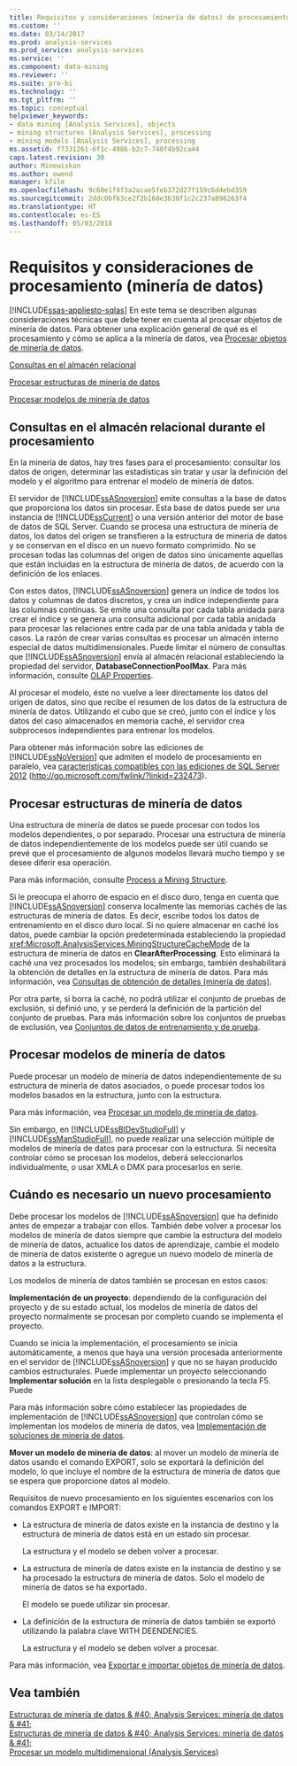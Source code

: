 ```yaml
---
title: Requisitos y consideraciones (minería de datos) de procesamiento | Documentos de Microsoft
ms.custom: ''
ms.date: 03/14/2017
ms.prod: analysis-services
ms.prod_service: analysis-services
ms.service: ''
ms.component: data-mining
ms.reviewer: ''
ms.suite: pro-bi
ms.technology: ''
ms.tgt_pltfrm: ''
ms.topic: conceptual
helpviewer_keywords:
- data mining [Analysis Services], objects
- mining structures [Analysis Services], processing
- mining models [Analysis Services], processing
ms.assetid: f7331261-6f1c-4986-b2c7-740f4b92ca44
caps.latest.revision: 30
author: Minewiskan
ms.author: owend
manager: kfile
ms.openlocfilehash: 9c60e1f4f3a2acae5feb372d27f159c6d4ebd359
ms.sourcegitcommit: 2ddc0bfb3ce2f2b160e3638f1c2c237a898263f4
ms.translationtype: HT
ms.contentlocale: es-ES
ms.lasthandoff: 05/03/2018
---
```

# <a name="processing-requirements-and-considerations-data-mining"></a>Requisitos y consideraciones de procesamiento (minería de datos)
[!INCLUDE[ssas-appliesto-sqlas](../../includes/ssas-appliesto-sqlas.md)]
  En este tema se describen algunas consideraciones técnicas que debe tener en cuenta al procesar objetos de minería de datos. Para obtener una explicación general de qué es el procesamiento y cómo se aplica a la minería de datos, vea [Procesar objetos de minería de datos](../../analysis-services/data-mining/processing-data-mining-objects.md).  
  
 [Consultas en el almacén relacional](#bkmk_QueryReqs)  
  
 [Procesar estructuras de minería de datos](#bkmk_ProcessStructures)  
  
 [Procesar modelos de minería de datos](#bkmk_ProcessModels)  
  
##  <a name="bkmk_QueryReqs"></a> Consultas en el almacén relacional durante el procesamiento  
 En la minería de datos, hay tres fases para el procesamiento: consultar los datos de origen, determinar las estadísticas sin tratar y usar la definición del modelo y el algoritmo para entrenar el modelo de minería de datos.  
  
 El servidor de [!INCLUDE[ssASnoversion](../../includes/ssasnoversion-md.md)] emite consultas a la base de datos que proporciona los datos sin procesar. Esta base de datos puede ser una instancia de [!INCLUDE[ssCurrent](../../includes/sscurrent-md.md)] o una versión anterior del motor de base de datos de SQL Server. Cuando se procesa una estructura de minería de datos, los datos del origen se transfieren a la estructura de minería de datos y se conservan en el disco en un nuevo formato comprimido. No se procesan todas las columnas del origen de datos sino únicamente aquellas que están incluidas en la estructura de minería de datos, de acuerdo con la definición de los enlaces.  
  
 Con estos datos, [!INCLUDE[ssASnoversion](../../includes/ssasnoversion-md.md)] genera un índice de todos los datos y columnas de datos discretos, y crea un índice independiente para las columnas continuas. Se emite una consulta por cada tabla anidada para crear el índice y se genera una consulta adicional por cada tabla anidada para procesar las relaciones entre cada par de una tabla anidada y tabla de casos. La razón de crear varias consultas es procesar un almacén interno especial de datos multidimensionales. Puede limitar el número de consultas que [!INCLUDE[ssASnoversion](../../includes/ssasnoversion-md.md)] envía al almacén relacional estableciendo la propiedad del servidor, **DatabaseConnectionPoolMax**. Para más información, consulte [OLAP Properties](../../analysis-services/server-properties/olap-properties.md).  
  
 Al procesar el modelo, éste no vuelve a leer directamente los datos del origen de datos, sino que recibe el resumen de los datos de la estructura de minería de datos. Utilizando el cubo que se creó, junto con el índice y los datos del caso almacenados en memoria caché, el servidor crea subprocesos independientes para entrenar los modelos.  
  
 Para obtener más información sobre las ediciones de [!INCLUDE[ssNoVersion](../../includes/ssnoversion-md.md)] que admiten el modelo de procesamiento en paralelo, vea [características compatibles con las ediciones de SQL Server 2012](http://go.microsoft.com/fwlink/?linkid=232473) (http://go.microsoft.com/fwlink/?linkid=232473).  
  
##  <a name="bkmk_ProcessStructures"></a> Procesar estructuras de minería de datos  
 Una estructura de minería de datos se puede procesar con todos los modelos dependientes, o por separado. Procesar una estructura de minería de datos independientemente de los modelos puede ser útil cuando se prevé que el procesamiento de algunos modelos llevará mucho tiempo y se desee diferir esa operación.  
  
 Para más información, consulte [Process a Mining Structure](../../analysis-services/data-mining/process-a-mining-structure.md).  
  
 Si le preocupa el ahorro de espacio en el disco duro, tenga en cuenta que [!INCLUDE[ssASnoversion](../../includes/ssasnoversion-md.md)] conserva localmente las memorias cachés de las estructuras de minería de datos. Es decir, escribe todos los datos de entrenamiento en el disco duro local. Si no quiere almacenar en caché los datos, puede cambiar la opción predeterminada estableciendo la propiedad <xref:Microsoft.AnalysisServices.MiningStructureCacheMode> de la estructura de minería de datos en **ClearAfterProcessing**. Esto eliminará la caché una vez procesados los modelos; sin embargo, también deshabilitará la obtención de detalles en la estructura de minería de datos. Para más información, vea [Consultas de obtención de detalles &#40;minería de datos&#41;](../../analysis-services/data-mining/drillthrough-queries-data-mining.md).  
  
 Por otra parte, si borra la caché, no podrá utilizar el conjunto de pruebas de exclusión, si definió uno, y se perderá la definición de la partición del conjunto de pruebas. Para más información sobre los conjuntos de pruebas de exclusión, vea [Conjuntos de datos de entrenamiento y de prueba](../../analysis-services/data-mining/training-and-testing-data-sets.md).  
  
##  <a name="bkmk_ProcessModels"></a> Procesar modelos de minería de datos  
 Puede procesar un modelo de minería de datos independientemente de su estructura de minería de datos asociados, o puede procesar todos los modelos basados en la estructura, junto con la estructura.  
  
 Para más información, vea [Procesar un modelo de minería de datos](../../analysis-services/data-mining/process-a-mining-model.md).  
  
 Sin embargo, en [!INCLUDE[ssBIDevStudioFull](../../includes/ssbidevstudiofull-md.md)] y [!INCLUDE[ssManStudioFull](../../includes/ssmanstudiofull-md.md)], no puede realizar una selección múltiple de modelos de minería de datos para procesar con la estructura. Si necesita controlar cómo se procesan los modelos, deberá seleccionarlos individualmente, o usar XMLA o DMX para procesarlos en serie.  
  
## <a name="when-reprocessing-is-required"></a>Cuándo es necesario un nuevo procesamiento  
 Debe procesar los modelos de [!INCLUDE[ssASnoversion](../../includes/ssasnoversion-md.md)] que ha definido antes de empezar a trabajar con ellos. También debe volver a procesar los modelos de minería de datos siempre que cambie la estructura del modelo de minería de datos, actualice los datos de aprendizaje, cambie el modelo de minería de datos existente o agregue un nuevo modelo de minería de datos a la estructura.  
  
 Los modelos de minería de datos también se procesan en estos casos:  
  
 **Implementación de un proyecto**: dependiendo de la configuración del proyecto y de su estado actual, los modelos de minería de datos del proyecto normalmente se procesan por completo cuando se implementa el proyecto.  
  
 Cuando se inicia la implementación, el procesamiento se inicia automáticamente, a menos que haya una versión procesada anteriormente en el servidor de [!INCLUDE[ssASnoversion](../../includes/ssasnoversion-md.md)] y que no se hayan producido cambios estructurales. Puede implementar un proyecto seleccionando **Implementar solución** en la lista desplegable o presionando la tecla F5. Puede  
  
 Para más información sobre cómo establecer las propiedades de implementación de [!INCLUDE[ssASnoversion](../../includes/ssasnoversion-md.md)] que controlan cómo se implementan los modelos de minería de datos, vea [Implementación de soluciones de minería de datos](../../analysis-services/data-mining/deployment-of-data-mining-solutions.md).  
  
 **Mover un modelo de minería de datos**: al mover un modelo de minería de datos usando el comando EXPORT, solo se exportará la definición del modelo, lo que incluye el nombre de la estructura de minería de datos que se espera que proporcione datos al modelo.  
  
 Requisitos de nuevo procesamiento en los siguientes escenarios con los comandos EXPORT e IMPORT:  
  
-   La estructura de minería de datos existe en la instancia de destino y la estructura de minería de datos está en un estado sin procesar.  
  
     La estructura y el modelo se deben volver a procesar.  
  
-   La estructura de minería de datos existe en la instancia de destino y se ha procesado la estructura de minería de datos. Solo el modelo de minería de datos se ha exportado.  
  
     El modelo se puede utilizar sin procesar.  
  
-   La definición de la estructura de minería de datos también se exportó utilizando la palabra clave WITH DEENDENCIES.  
  
     La estructura y el modelo se deben volver a procesar.  
  
 Para más información, vea [Exportar e importar objetos de minería de datos](../../analysis-services/data-mining/export-and-import-data-mining-objects.md).  
  
## <a name="see-also"></a>Vea también  
 [Estructuras de minería de datos & #40; Analysis Services: minería de datos & #41;](../../analysis-services/data-mining/mining-structures-analysis-services-data-mining.md)   
 [Estructuras de minería de datos & #40; Analysis Services: minería de datos & #41;](../../analysis-services/data-mining/mining-structures-analysis-services-data-mining.md)   
 [Procesar un modelo multidimensional &#40;Analysis Services&#41;](../../analysis-services/multidimensional-models/processing-a-multidimensional-model-analysis-services.md)  
  
  
